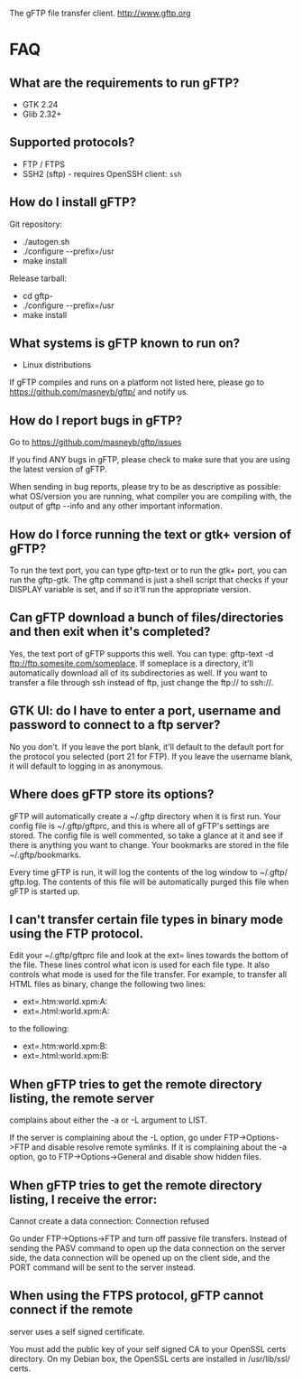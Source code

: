 The gFTP file transfer client. http://www.gftp.org

# FAQ

## What are the requirements to run gFTP?

  - GTK 2.24
  - Glib 2.32+


## Supported protocols?

  - FTP / FTPS
  - SSH2 (sftp) - requires OpenSSH client: `ssh`


## How do I install gFTP?

  Git repository:

  - ./autogen.sh
  - ./configure --prefix=/usr
  - make install

  Release tarball:

  - cd gftp-<version>
  - ./configure --prefix=/usr
  - make install


## What systems is gFTP known to run on?

  - Linux distributions

  If gFTP compiles and runs on a platform not listed here, please go to
  https://github.com/masneyb/gftp/ and notify us.


## How do I report bugs in gFTP?

  Go to https://github.com/masneyb/gftp/issues

  If you find ANY bugs in gFTP, please check to make sure that you are using the
  latest version of gFTP.

  When sending in bug reports, please try to be as descriptive as
  possible: what OS/version you are running, what compiler you are
  compiling with, the output of gftp --info and any other important information.


## How do I force running the text or gtk+ version of gFTP?

  To run the text port, you can type gftp-text or to run the gtk+ port, you can
  run the gftp-gtk. The gftp command is just a shell script that checks if your
  DISPLAY variable is set, and if so it'll run the appropriate version.


## Can gFTP download a bunch of files/directories and then exit when it's completed?

  Yes, the text port of gFTP supports this well. You can type:
  gftp-text -d ftp://ftp.somesite.com/someplace.
  If someplace is a directory, it'll automatically download all of its
  subdirectories as well. If you want to transfer a file through ssh instead of
  ftp, just change the ftp:// to ssh://.


## GTK UI: do I have to enter a port, username and password to connect to a ftp server?

  No you don't. If you leave the port blank, it'll default to the default port
  for the protocol you selected (port 21 for FTP). If you leave the username
  blank, it will default to logging in as anonymous.


## Where does gFTP store its options?

  gFTP will automatically create a ~/.gftp directory when it is first run. Your
  config file is ~/.gftp/gftprc, and this is where all of gFTP's settings are
  stored. The config file is well commented, so take a glance at it and see if
  there is anything you want to change. Your bookmarks are stored in the file
  ~/.gftp/bookmarks.

  Every time gFTP is run, it will log the contents of the log window to ~/.gftp/
  gftp.log. The contents of this file will be automatically purged this file when
  gFTP is started up.


## I can't transfer certain file types in binary mode using the FTP protocol.

  Edit your ~/.gftp/gftprc file and look at the ext= lines towards the bottom of
  the file. These lines control what icon is used for each file type. It also
  controls what mode is used for the file transfer. For example, to transfer all
  HTML files as binary, change the following two lines:

  - ext=.htm:world.xpm:A:
  - ext=.html:world.xpm:A:

  to the following:
  - ext=.htm:world.xpm:B:
  - ext=.html:world.xpm:B:


## When gFTP tries to get the remote directory listing, the remote server 
complains about either the -a or -L argument to LIST.

  If the server is complaining about the -L option, go under FTP->Options->FTP
  and disable resolve remote symlinks. If it is complaining about the -a option,
  go to FTP->Options->General and disable show hidden files.


## When gFTP tries to get the remote directory listing, I receive the error:
Cannot create a data connection: Connection refused

  Go under FTP->Options->FTP and turn off passive file transfers. Instead of
  sending the PASV command to open up the data connection on the server side, the
  data connection will be opened up on the client side, and the PORT command will
  be sent to the server instead.


## When using the FTPS protocol, gFTP cannot connect if the remote
server uses a self signed certificate.

  You must add the public key of your self signed CA to your OpenSSL certs
  directory. On my Debian box, the OpenSSL certs are installed in /usr/lib/ssl/
  certs.

